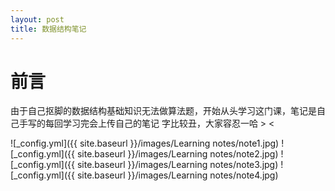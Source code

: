 ```yaml
---
layout: post
title: 数据结构笔记
---
```


# 前言

由于自己抠脚的数据结构基础知识无法做算法题，开始从头学习这门课，笔记是自己手写的每回学习完会上传自己的笔记
字比较丑，大家容忍一哈 > <

![_config.yml]({{ site.baseurl }}/images/Learning notes/note1.jpg)
![_config.yml]({{ site.baseurl }}/images/Learning notes/note2.jpg)
![_config.yml]({{ site.baseurl }}/images/Learning notes/note3.jpg)
![_config.yml]({{ site.baseurl }}/images/Learning notes/note4.jpg)

